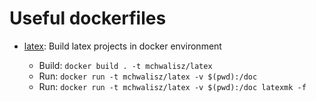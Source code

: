 Useful dockerfiles
==================

- [latex](https://hub.docker.com/r/mchwalisz/latex/): Build latex projects in docker environment

    - Build: `docker build . -t mchwalisz/latex`
    - Run: `docker run -t mchwalisz/latex -v $(pwd):/doc`
    - Run: `docker run -t mchwalisz/latex -v $(pwd):/doc latexmk -f`
